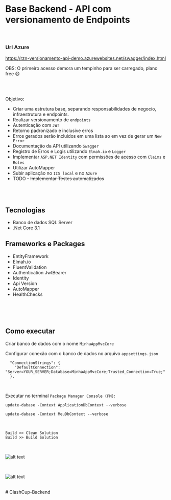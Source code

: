 # Base Backend - API com versionamento de Endpoints

<br/>

### Url Azure

https://rzn-versionamento-api-demo.azurewebsites.net/swagger/index.html

OBS: O primeiro acesso demora um tempinho para ser carregado, plano free :smile:

<br/>
<br/>

Objetivo:
- Criar uma estrutura base, separando responsabilidades de negocio, infraestrutura e endpoints.
- Realizar versionamento de `endpoints`
- Autenticação com `JWT`
- Retorno padronizado e inclusive erros
- Erros gerados serão incluidos em uma lista ao em vez de gerar um `New Error`
- Documentação da API utilizando `Swagger`
- Registro de Erros e Logis utilizando `Elmah.io` e `Logger`
- Implementar `ASP.NET Identity` com permissões de acesso com `Claims` e `Roles`
- Utilizar AutoMapper
- Subir aplicação no `IIS local` e no `Azure`
- TODO - ~~Implementar Testes automatizados~~

<br/>
<br/>

## Tecnologias
- Banco de dados SQL Server
- .Net Core 3.1

## Frameworks e Packages
- EntityFramework
- Elmah.io
- FluentValidation
- Authentication JwtBearer
- Identity
- Api Version
- AutoMapper
- HealthChecks

<br/>
<br/>

<br>

## Como executar

Criar banco de dados com o nome `MinhaAppMvcCore`

Configurar conexão com o banco de dados no arquivo `appsettings.json`


```
  "ConnectionStrings": {
    "DefaultConnection": "Server=YOUR_SERVER;Database=MinhaAppMvcCore;Trusted_Connection=True;"
  },
```

<br>

Executar no terminal `Package Manager Console (PM)`:
<br>

```
update-dabase -Context ApplicationDbContext --verbose
```

```
update-dabase -Context MeuDbContext --verbose
```
<br>

`Build >> Clean Solution`
<br>
`Build >> Build Solution`

<br>

![alt text](https://github.com/cleberspirlandeli/versionamento-api/blob/master/images/swagger.png)

<br>

![alt text](https://github.com/cleberspirlandeli/versionamento-api/blob/master/images/elmah.png)

<br>
#   C l a s h C u p - B a c k e n d  
 